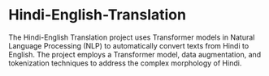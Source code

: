 # Hindi-English-Translation
The Hindi-English Translation project uses Transformer models in Natural Language Processing (NLP) to automatically convert texts from Hindi to English. The project employs a Transformer model, data augmentation, and tokenization techniques to address the complex morphology of Hindi.
